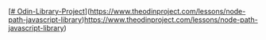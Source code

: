 [[# Odin-Library-Project](https://www.theodinproject.com/lessons/node-path-javascript-library)](https://www.theodinproject.com/lessons/node-path-javascript-library)https://www.theodinproject.com/lessons/node-path-javascript-library)
